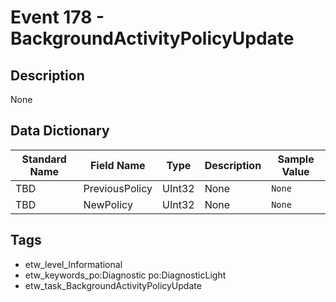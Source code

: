 # Event 178 - BackgroundActivityPolicyUpdate

## Description
None

## Data Dictionary
|Standard Name|Field Name|Type|Description|Sample Value|
|---|---|---|---|---|
|TBD|PreviousPolicy|UInt32|None|`None`|
|TBD|NewPolicy|UInt32|None|`None`|

## Tags
* etw_level_Informational
* etw_keywords_po:Diagnostic po:DiagnosticLight
* etw_task_BackgroundActivityPolicyUpdate